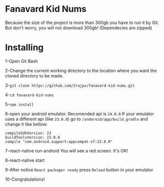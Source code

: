 # Fanavard Kid Nums
Because the size of the project is more than 300gb you have to run it by Git.
But don't worry, you will not download 300gb! (Dependecies are zipped)

# Installing

1-Open Git Bash

2-Change the current working directory to the location where you want the cloned directory to be made.

3-`git clone https://github.com/2rajpx/fanavard-kid-nums.git`

4-`cd fanavard-kid-nums`

5-`npm install`

6-open your android emulator. Recomended api is `24.0.0`
If your emulator uses a different api (like `23.0.0`) go to `/andoroid/app/build.gradle`
and change it like bellow:
```
compileSdkVersion: 23
buildToolsVersion: 23.0.0
compile "com.android.support:appcompat-v7:23.0.0"
```

7-react-native run-android
You will see a red screen. It's OK!

8-react-native start

9-After notice `React packager ready` press `Reload` button in your emulator

10-Congratulations!